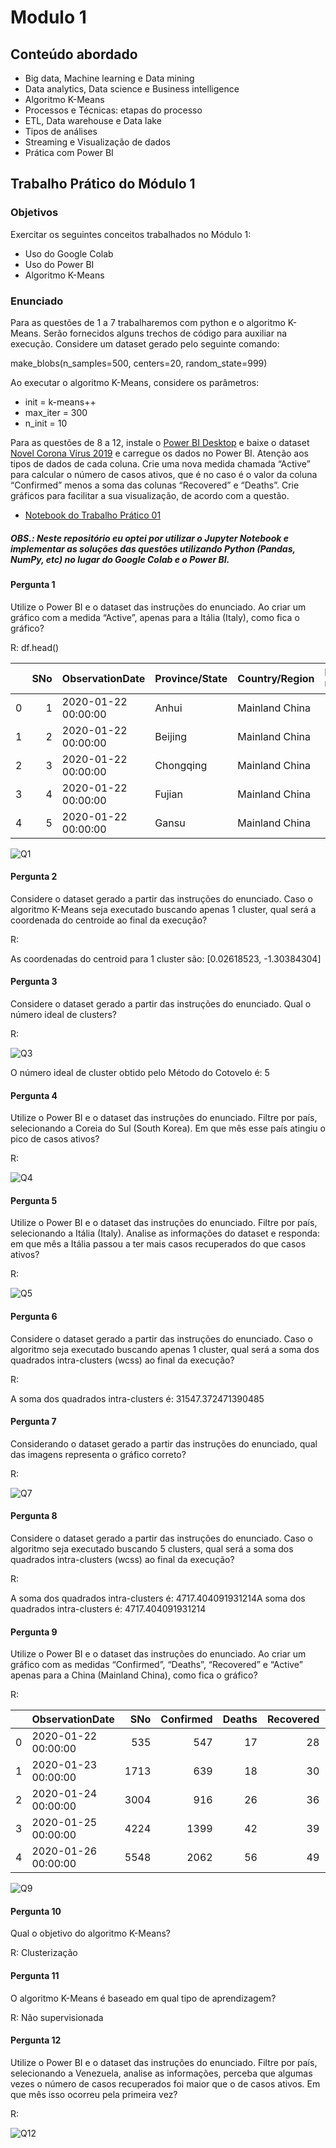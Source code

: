 # Modulo 1  

## Conteúdo abordado
- Big data, Machine learning e Data mining
- Data analytics, Data science e Business intelligence 
- Algoritmo K-Means
- Processos e Técnicas: etapas do processo
- ETL, Data warehouse e Data lake 
- Tipos de análises 
- Streaming e Visualização de dados
- Prática com Power BI 
## Trabalho Prático do Módulo 1
### Objetivos
Exercitar os seguintes conceitos trabalhados no Módulo 1:
- Uso do Google Colab
- Uso do Power BI
- Algoritmo K-Means

### Enunciado
Para as questões de 1 a 7 trabalharemos com python e o algoritmo K-Means. Serão fornecidos alguns trechos de código para auxiliar na execução. Considere um dataset gerado pelo seguinte comando:

make_blobs(n_samples=500, centers=20, random_state=999)

Ao executar o algoritmo K-Means, considere os parâmetros:
- init = k-means++
- max_iter = 300
- n_init = 10

Para as questões de 8 a 12, instale o [Power BI Desktop](https://powerbi.microsoft.com/pt-br/downloads/) e baixe o dataset [Novel Corona Virus 2019](https://www.kaggle.com/sudalairajkumar/novel-corona-virus-2019-dataset?select=covid_19_data.csv) e carregue os dados no Power BI. Atenção aos tipos de dados de cada coluna. Crie uma nova medida chamada “Active” para calcular o número de casos ativos, que é no caso é o valor da coluna “Confirmed” menos a soma das colunas “Recovered” e “Deaths”. Crie gráficos para facilitar a sua visualização, de acordo com a questão.
* [Notebook do Trabalho Prático 01]()
##### OBS.: Neste repositório eu optei por utilizar o Jupyter Notebook e implementar as soluções das questões utilizando Python (Pandas, NumPy, etc) no lugar do Google Colab e o Power BI. 
#### Pergunta 1
Utilize o Power BI e o dataset das instruções do enunciado. Ao criar um gráfico com a medida “Active”, apenas para a Itália (Italy), como fica o gráfico? 

R: df.head()

|    |   SNo | ObservationDate     | Province/State   | Country/Region   | Last Update     |   Confirmed |   Deaths |   Recovered |   Active |
|---:|------:|:--------------------|:-----------------|:-----------------|:----------------|------------:|---------:|------------:|---------:|
|  0 |     1 | 2020-01-22 00:00:00 | Anhui            | Mainland China   | 1/22/2020 17:00 |           1 |        0 |           0 |        1 |
|  1 |     2 | 2020-01-22 00:00:00 | Beijing          | Mainland China   | 1/22/2020 17:00 |          14 |        0 |           0 |       14 |
|  2 |     3 | 2020-01-22 00:00:00 | Chongqing        | Mainland China   | 1/22/2020 17:00 |           6 |        0 |           0 |        6 |
|  3 |     4 | 2020-01-22 00:00:00 | Fujian           | Mainland China   | 1/22/2020 17:00 |           1 |        0 |           0 |        1 |
|  4 |     5 | 2020-01-22 00:00:00 | Gansu            | Mainland China   | 1/22/2020 17:00 |           0 |        0 |           0 |        0 |

![Q1](/plots/Q1.png)

#### Pergunta 2
Considere o dataset gerado a partir das instruções do enunciado. Caso o algoritmo K-Means seja executado buscando apenas 1 cluster, qual será a coordenada do centroide ao final da execução? 

R:

As coordenadas do centroid para 1 cluster são: [0.02618523, -1.30384304]

#### Pergunta 3
Considere o dataset gerado a partir das instruções do enunciado. Qual o número ideal de clusters? 

R:

![Q3](/plots/Q3.png)

O número ideal de cluster obtido pelo Método do Cotovelo é: 5

#### Pergunta 4
Utilize o Power BI e o dataset das instruções do enunciado. Filtre por país, selecionando a Coreia do Sul (South Korea). Em que mês esse país atingiu o pico de casos ativos?

R:

![Q4](/plots/Q4.png)

#### Pergunta 5
Utilize o Power BI e o dataset das instruções do enunciado. Filtre por país, selecionando a Itália (Italy). Analise as informações do dataset e responda: em que mês a Itália passou a ter mais casos recuperados do que casos ativos?

R:

![Q5](/plots/Q5.png)

#### Pergunta 6
Considere o dataset gerado a partir das instruções do enunciado. Caso o algoritmo seja executado buscando apenas 1 cluster, qual será a soma dos quadrados intra-clusters (wcss) ao final da execução? 

R:

A soma dos quadrados intra-clusters é: 31547.372471390485

#### Pergunta 7
Considerando o dataset gerado a partir das instruções do enunciado, qual das imagens representa o gráfico correto? 

R:

![Q7](/plots/Q7.png)

#### Pergunta 8
Considere o dataset gerado a partir das instruções do enunciado. Caso o algoritmo seja executado buscando 5 clusters, qual será a soma dos quadrados intra-clusters (wcss) ao final da execução? 

R:

A soma dos quadrados intra-clusters é: 4717.404091931214A soma dos quadrados intra-clusters é: 4717.404091931214

#### Pergunta 9
Utilize o Power BI e o dataset das instruções do enunciado. Ao criar um gráfico com as medidas “Confirmed”, “Deaths”, “Recovered” e “Active” apenas para a China (Mainland China), como fica o gráfico? 

R:

|    | ObservationDate     |   SNo |   Confirmed |   Deaths |   Recovered |   Active |
|---:|:--------------------|------:|------------:|---------:|------------:|---------:|
|  0 | 2020-01-22 00:00:00 |   535 |         547 |       17 |          28 |      502 |
|  1 | 2020-01-23 00:00:00 |  1713 |         639 |       18 |          30 |      591 |
|  2 | 2020-01-24 00:00:00 |  3004 |         916 |       26 |          36 |      854 |
|  3 | 2020-01-25 00:00:00 |  4224 |        1399 |       42 |          39 |     1318 |
|  4 | 2020-01-26 00:00:00 |  5548 |        2062 |       56 |          49 |     1957 |

![Q9](/plots/Q9.png)

#### Pergunta 10
Qual o objetivo do algoritmo K-Means? 

R: Clusterização


#### Pergunta 11
O algoritmo K-Means é baseado em qual tipo de aprendizagem? 

R: Não supervisionada


#### Pergunta 12
Utilize o Power BI e o dataset das instruções do enunciado. Filtre por país, selecionando a Venezuela, analise as informações, perceba que algumas vezes o número de casos recuperados foi maior que o de casos ativos. Em que mês isso ocorreu pela primeira vez? 

R: 

![Q12](/plots/Q12.png)